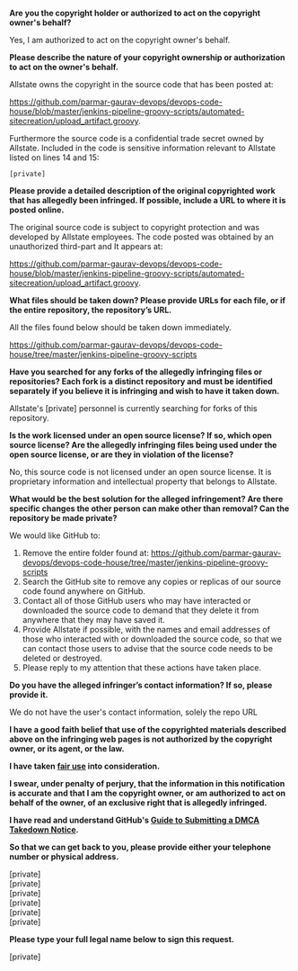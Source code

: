 **Are you the copyright holder or authorized to act on the copyright owner's behalf?**

Yes, I am authorized to act on the copyright owner's behalf.

**Please describe the nature of your copyright ownership or authorization to act on the owner's behalf.**

Allstate owns the copyright in the source code that has been posted at:

https://github.com/parmar-gaurav-devops/devops-code-house/blob/master/jenkins-pipeline-groovy-scripts/automated-sitecreation/upload_artifact.groovy.

Furthermore the source code is a confidential trade secret owned by Allstate. Included in the code is sensitive information relevant to Allstate listed on lines 14 and 15:


```
[private]
```

**Please provide a detailed description of the original copyrighted work that has allegedly been infringed. If possible, include a URL to where it is posted online.**

The original source code is subject to copyright protection and was developed by Allstate employees. The code posted was obtained by an unauthorized third-part and It appears at:

https://github.com/parmar-gaurav-devops/devops-code-house/blob/master/jenkins-pipeline-groovy-scripts/automated-sitecreation/upload_artifact.groovy.

**What files should be taken down? Please provide URLs for each file, or if the entire repository, the repository’s URL.**

All the files found below should be taken down immediately.

https://github.com/parmar-gaurav-devops/devops-code-house/tree/master/jenkins-pipeline-groovy-scripts

**Have you searched for any forks of the allegedly infringing files or repositories? Each fork is a distinct repository and must be identified separately if you believe it is infringing and wish to have it taken down.**

Allstate's [private] personnel is currently searching for forks of this repository.

**Is the work licensed under an open source license? If so, which open source license? Are the allegedly infringing files being used under the open source license, or are they in violation of the license?**

No, this source code is not licensed under an open source license. It is proprietary information and intellectual property that belongs to Allstate.

**What would be the best solution for the alleged infringement? Are there specific changes the other person can make other than removal? Can the repository be made private?**

We would like GitHub to:

1. Remove the entire folder found at: https://github.com/parmar-gaurav-devops/devops-code-house/tree/master/jenkins-pipeline-groovy-scripts  
2. Search the GitHub site to remove any copies or replicas of our source code found anywhere on GitHub.  
3. Contact all of those GitHub users who may have interacted or downloaded the source code to demand that they delete it from anywhere that they may have saved it.  
4. Provide Allstate if possible, with the names and email addresses of those who interacted with or downloaded the source code, so that we can contact those users to advise that the source code needs to be deleted or destroyed.  
5. Please reply to my attention that these actions have taken place.

**Do you have the alleged infringer’s contact information? If so, please provide it.**

We do not have the user's contact information, solely the repo URL

**I have a good faith belief that use of the copyrighted materials described above on the infringing web pages is not authorized by the copyright owner, or its agent, or the law.**

**I have taken <a href="https://www.lumendatabase.org/topics/22">fair use</a> into consideration.**

**I swear, under penalty of perjury, that the information in this notification is accurate and that I am the copyright owner, or am authorized to act on behalf of the owner, of an exclusive right that is allegedly infringed.**

**I have read and understand GitHub's <a href="https://docs.github.com/articles/guide-to-submitting-a-dmca-takedown-notice/">Guide to Submitting a DMCA Takedown Notice</a>.**

**So that we can get back to you, please provide either your telephone number or physical address.**

[private]  
[private]  
[private]  
[private]  
[private]  
[private]  

**Please type your full legal name below to sign this request.**

[private]
